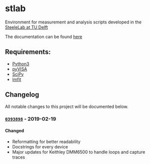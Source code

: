 # stlab
Environment for measurement and analysis scripts developed in the [SteeleLab at TU Delft](http://steelelab.tudelft.nl/open-science/)

The documentation can be found [here](http://nsweb.tn.tudelft.nl/~steelelab/stlab/)

## Requirements:
- [Python3](https://www.python.org/downloads/)
- [pyVISA](https://pypi.org/project/PyVISA-py/)
- [SciPy](https://www.scipy.org/)
- [lmfit](https://pypi.org/project/lmfit/)

## Changelog
All notable changes to this project will be documented below.

### [`0393898`](https://github.com/steelelabgit/stlab/commit/0393898cfe9d575ff1bf3abcbba1579c4094abd7) - 2019-02-19
#### Changed
- Reformatting for better readability
- Docstrings for every device
- Major updates for Keithley DMM6500 to handle loops and capture traces
